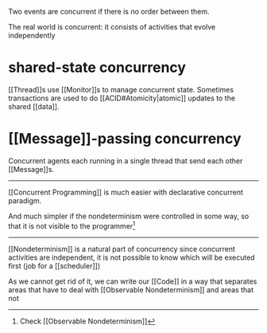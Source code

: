 Two events are concurrent if there is no order between them.

The real world is concurrent: it consists of activities that evolve independently

# shared-state concurrency

[[Thread]]s use [[Monitor]]s to manage concurrent state. Sometimes transactions are used to do [[ACID#Atomicity|atomic]] updates to the shared [[data]].

# [[Message]]-passing concurrency

Concurrent agents each running in a single thread that send each other [[Message]]s.

---

[[Concurrent Programming]] is much easier with declarative concurrent paradigm.

And much simpler if the nondeterminism were controlled in some way, so that it is not visible to the programmer[^1]

---

[[Nondeterminism]] is a natural part of concurrency since concurrent activities are independent, it is not possible to know which will be executed first (job for a [[scheduler]])

As we cannot get rid of it, we can write our [[Code]] in a way that separates areas that have to deal with [[Observable Nondeterminism]] and areas that not

[^1]: Check [[Observable Nondeterminism]]
